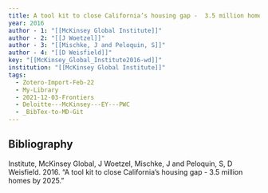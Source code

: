 ```yaml
---
title: A tool kit to close California’s housing gap -  3.5 million homes by 2025
year: 2016
author - 1: "[[McKinsey Global Institute]]"
author - 2: "[[J Woetzel]]"
author - 3: "[[Mischke, J and Peloquin, S]]"
author - 4: "[[D Weisfield]]"
key: "[[McKinsey_Global_Institute2016-wd]]"
institution: "[[McKinsey Global Institute]]"
tags:
  - Zotero-Import-Feb-22
  - My-Library
  - 2021-12-03-Frontiers
  - Deloitte---McKinsey---EY---PWC
  - _BibTex-to-MD-Git
---
```


## Bibliography
Institute, McKinsey Global, J Woetzel, Mischke, J and Peloquin, S, D Weisfield. 2016. “A tool kit to close California’s housing gap -  3.5 million homes by 2025.”